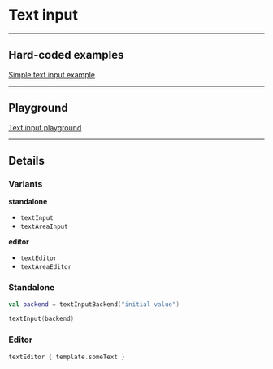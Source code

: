 # Text input

---

## Hard-coded examples

[Simple text input example](actualize:///cookbook/input/text/example/simple)

---

## Playground

[Text input playground](actualize:///cookbook/input/text/playground)

---

## Details

### Variants

**standalone**

* `textInput`
* `textAreaInput`

**editor**

* `textEditor`
* `textAreaEditor`

### Standalone

```kotlin
val backend = textInputBackend("initial value")

textInput(backend)
```

### Editor

```kotlin
textEditor { template.someText }
```